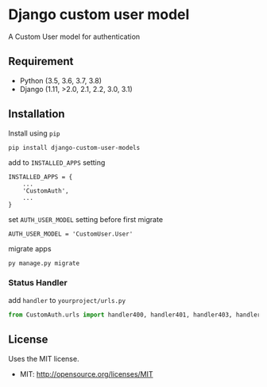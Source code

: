 # Django custom user model

A Custom User model for authentication

## Requirement
* Python (3.5, 3.6, 3.7, 3.8)
* Django (1.11, >2.0, 2.1, 2.2, 3.0, 3.1)

## Installation
Install using ``pip``
    
    pip install django-custom-user-models
    
add to ``INSTALLED_APPS`` setting

    INSTALLED_APPS = {
        ...
        'CustomAuth',
        ...
    }

set ``AUTH_USER_MODEL`` setting before first migrate
    
    AUTH_USER_MODEL = 'CustomUser.User'
    
migrate apps

    py manage.py migrate

### Status Handler
add ``handler`` to ``yourproject/urls.py``
```python
from CustomAuth.urls import handler400, handler401, handler403, handler404, handler500
```
    
    
## License
Uses the MIT license.

* MIT: http://opensource.org/licenses/MIT